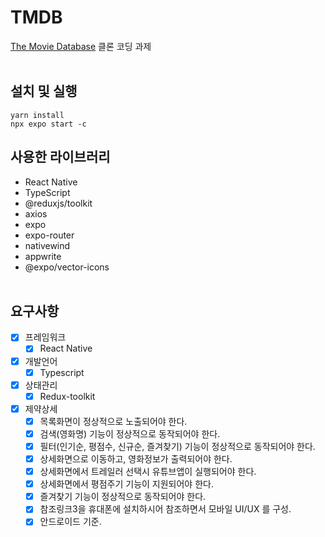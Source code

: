 # TMDB
[The Movie Database](https://www.themoviedb.org) 클론 코딩 과제
<br><br/>
## 설치 및 실행
```
yarn install
npx expo start -c
```

## 사용한 라이브러리

- React Native
- TypeScript
- @reduxjs/toolkit
- axios
- expo
- expo-router
- nativewind
- appwrite
- @expo/vector-icons
<br><br/>
## 요구사항
- [x] 프레임워크
  - [x] React Native
- [x] 개발언어
  - [x] Typescript
- [x] 상태관리
  - [x] Redux-toolkit
- [x] 제약상세
  - [x] 목록화면이 정상적으로 노출되어야 한다. 
  - [x] 검색(영화명) 기능이 정상적으로 동작되어야 한다.
  - [x] 필터(인기순, 평점수, 신규순, 즐겨찾기) 기능이 정상적으로 동작되어야 한다.
  - [x] 상세화면으로 이동하고, 영화정보가 출력되어야 한다.
  - [x] 상세화면에서 트레일러 선택시 유튜브앱이 실행되어야 한다.
  - [x] 상세화면에서 평점주기 기능이 지원되어야 한다.
  - [x] 즐겨찾기 기능이 정상적으로 동작되어야 한다.
  - [x] 참조링크3을 휴대폰에 설치하시어 참조하면서 모바일 UI/UX 를 구성.
  - [x] 안드로이드 기준.
<br><br/>
